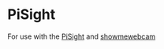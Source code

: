 # PiSight

For use with the [PiSight](https://github.com/maxbbraun/pisight) and [showmewebcam](https://github.com/showmewebcam/showmewebcam)